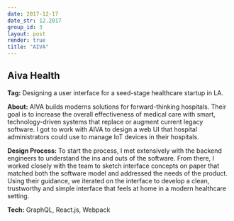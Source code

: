 ```yaml
---
date: 2017-12-17
date_str: 12.2017
group_id: 3
layout: post
render: true
title: "AIVA"
---
```


## Aiva Health

**Tag:** Designing a user interface for a seed-stage healthcare startup in LA.

**About:** AIVA builds moderns solutions for forward-thinking hospitals. Their goal is to increase the overall effectiveness of medical care with smart, technology-driven systems that replace or augment current legacy software. I got to work with AIVA to design a web UI that hospital administrators could use to manage IoT devices in their hospitals.

**Design Process:** To start the process, I met extensively with the backend engineers to understand the ins and outs of the software. From there, I worked closely with the team to sketch interface concepts on paper that matched both the software model and addressed the needs of the product. Using their guidance, we iterated on the interface to develop a clean, trustworthy and simple interface that feels at home in a modern healthcare setting. 

**Tech:** GraphQL, React.js, Webpack